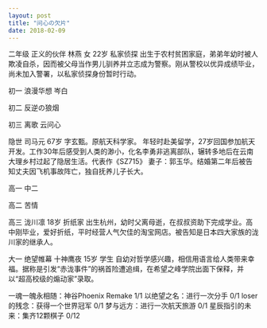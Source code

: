 ```yaml
---
layout: post
title: "问心の欠片"
date: 2018-02-09
---
```

二年级 正义的伙伴
林燕 女 22岁 私家侦探
出生于农村贫困家庭，弟弟年幼时被人欺凌自杀，因而被父母当作男儿驯养并立志成为警察。刚从警校以优异成绩毕业，尚未加入警署，以私家侦探身份暂时行动。

初一 浪漫华想
岑白

初二 反逆の狼烟


初三 离歌
云问心

隐世
司马元 67岁
字玄甄。原航天科学家。
年轻时赴美留学，27岁回国参加航天开发。工作30年后感受到人类的渺小，化名李勇非逃离部队，辗转多地后在云南大理乡村过起了隐居生活。代表作《SZ715》
妻子：郭玉华。结婚第二年后被告知丈夫因飞机事故阵亡，独自抚养儿子长大。

高一 中二

高二 苦情

高三
泷川凛 18岁 折纸家
出生杭州，幼时父离母逝，在叔叔资助下完成学业。高中刚毕业，爱好折纸，平时经营人气欠佳的淘宝网店。被告知是日本四大家族的泷川家的继承人。

大一 绝望帷幕
十神鹰夜 15岁 学生
自幼对哲学感兴趣，相信用语言给人类带来幸福。据称是引发“赤泷事件”的祸首险遭追缉，在希望之峰学院出面下保释，并以“超高校级的煽动家”录取。


一魂一魄永相随：神谷Phoenix Remake  1/1
以绝望之名：进行一次分手  0/1
loser的残念：获得一个世界冠军 0/1
梦与远方：进行一次航天旅游 0/1
星辰指引的未来：集齐12颗棋子 0/12
